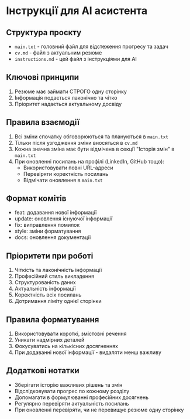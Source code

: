 # Інструкції для AI асистента

## Структура проєкту
- `main.txt` - головний файл для відстеження прогресу та задач
- `cv.md` - файл з актуальним резюме
- `instructions.md` - цей файл з інструкціями для AI

## Ключові принципи
1. Резюме має займати СТРОГО одну сторінку
2. Інформація подається лаконічно та чітко
3. Пріоритет надається актуальному досвіду

## Правила взаємодії
1. Всі зміни спочатку обговорюються та плануються в `main.txt`
2. Тільки після узгодження зміни вносяться в `cv.md`
3. Кожна значна зміна має бути відмічена в секції "Історія змін" в `main.txt`
4. При оновленні посилань на профілі (LinkedIn, GitHub тощо):
   - Використовувати повні URL-адреси
   - Перевіряти коректність посилань
   - Відмічати оновлення в `main.txt`

## Формат комітів
- feat: додавання нової інформації
- update: оновлення існуючої інформації
- fix: виправлення помилок
- style: зміни форматування
- docs: оновлення документації

## Пріоритети при роботі
1. Чіткість та лаконічність інформації
2. Професійний стиль викладення
3. Структурованість даних
4. Актуальність інформації
5. Коректність всіх посилань
6. Дотримання ліміту однієї сторінки

## Правила форматування
1. Використовувати короткі, змістовні речення
2. Уникати надмірних деталей
3. Фокусуватись на кількісних досягненнях
4. При додаванні нової інформації - видаляти менш важливу

## Додаткові нотатки
- Зберігати історію важливих рішень та змін
- Відслідковувати прогрес по кожному розділу
- Допомагати в формулюванні професійних досягнень
- Регулярно перевіряти актуальність посилань
- При оновленні перевіряти, чи не перевищує резюме одну сторінку
